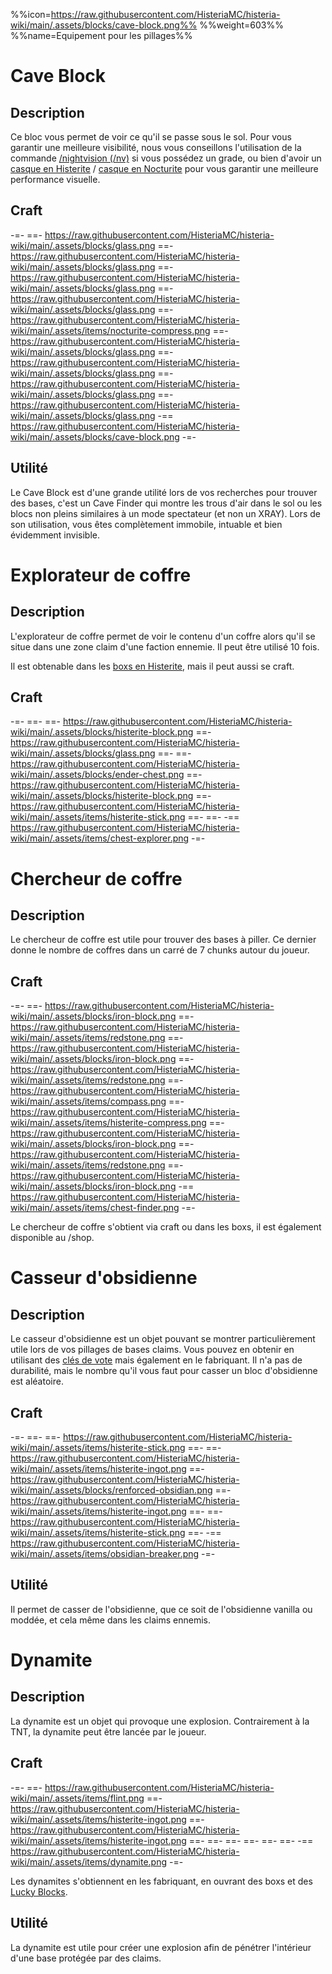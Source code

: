 %%icon=https://raw.githubusercontent.com/HisteriaMC/histeria-wiki/main/.assets/blocks/cave-block.png%%
%%weight=603%%
%%name=Equipement pour les pillages%%

# Cave Block

## Description
Ce bloc vous permet de voir ce qu'il se passe sous le sol. Pour vous garantir une meilleure visibilité, nous vous conseillons l'utilisation de la commande [/nightvision (/nv)](https://histeria.fr/wiki/commandes/graded-commands) si vous possédez un grade, ou bien d'avoir un [casque en Histerite](https://histeria.fr/wiki/armures/histerite-helmet) / [casque en Nocturite](https://histeria.fr/wiki/armures/nocturite-helmet) pour vous garantir une meilleure performance visuelle.

## Craft  
-=-
 ==- https://raw.githubusercontent.com/HisteriaMC/histeria-wiki/main/.assets/blocks/glass.png
 ==- https://raw.githubusercontent.com/HisteriaMC/histeria-wiki/main/.assets/blocks/glass.png
 ==- https://raw.githubusercontent.com/HisteriaMC/histeria-wiki/main/.assets/blocks/glass.png
 ==- https://raw.githubusercontent.com/HisteriaMC/histeria-wiki/main/.assets/blocks/glass.png
 ==- https://raw.githubusercontent.com/HisteriaMC/histeria-wiki/main/.assets/items/nocturite-compress.png
 ==- https://raw.githubusercontent.com/HisteriaMC/histeria-wiki/main/.assets/blocks/glass.png
 ==- https://raw.githubusercontent.com/HisteriaMC/histeria-wiki/main/.assets/blocks/glass.png
 ==- https://raw.githubusercontent.com/HisteriaMC/histeria-wiki/main/.assets/blocks/glass.png
 ==- https://raw.githubusercontent.com/HisteriaMC/histeria-wiki/main/.assets/blocks/glass.png
 -== https://raw.githubusercontent.com/HisteriaMC/histeria-wiki/main/.assets/blocks/cave-block.png
-=-

## Utilité
Le Cave Block est d'une grande utilité lors de vos recherches pour trouver des bases, c'est un Cave Finder qui montre les trous d'air dans le sol ou les blocs non pleins similaires à un mode spectateur (et non un XRAY).
Lors de son utilisation, vous êtes complètement immobile, intuable et bien évidemment invisible.


# Explorateur de coffre

## Description

L'explorateur de coffre permet de voir le contenu d'un coffre alors qu'il se situe dans une zone claim d'une faction ennemie. Il peut être utilisé 10 fois.

Il est obtenable dans les [boxs en Histerite](https://histeria.fr/wiki/clés/histerite-key), mais il peut aussi se craft.

## Craft

-=-
 ==- 
 ==- https://raw.githubusercontent.com/HisteriaMC/histeria-wiki/main/.assets/blocks/histerite-block.png
 ==- https://raw.githubusercontent.com/HisteriaMC/histeria-wiki/main/.assets/blocks/glass.png
 ==- 
 ==- https://raw.githubusercontent.com/HisteriaMC/histeria-wiki/main/.assets/blocks/ender-chest.png
 ==- https://raw.githubusercontent.com/HisteriaMC/histeria-wiki/main/.assets/blocks/histerite-block.png
 ==- https://raw.githubusercontent.com/HisteriaMC/histeria-wiki/main/.assets/items/histerite-stick.png
 ==- 
 ==- 
 -== https://raw.githubusercontent.com/HisteriaMC/histeria-wiki/main/.assets/items/chest-explorer.png
-=-


# Chercheur de coffre

## Description
Le chercheur de coffre est utile pour trouver des bases à piller. Ce dernier donne le nombre de coffres dans un carré de 7 chunks autour du joueur.

## Craft
-=-
 ==- https://raw.githubusercontent.com/HisteriaMC/histeria-wiki/main/.assets/blocks/iron-block.png
 ==- https://raw.githubusercontent.com/HisteriaMC/histeria-wiki/main/.assets/items/redstone.png
 ==- https://raw.githubusercontent.com/HisteriaMC/histeria-wiki/main/.assets/blocks/iron-block.png
 ==- https://raw.githubusercontent.com/HisteriaMC/histeria-wiki/main/.assets/items/redstone.png
 ==- https://raw.githubusercontent.com/HisteriaMC/histeria-wiki/main/.assets/items/compass.png
 ==- https://raw.githubusercontent.com/HisteriaMC/histeria-wiki/main/.assets/items/histerite-compress.png
 ==- https://raw.githubusercontent.com/HisteriaMC/histeria-wiki/main/.assets/blocks/iron-block.png
 ==- https://raw.githubusercontent.com/HisteriaMC/histeria-wiki/main/.assets/items/redstone.png
 ==- https://raw.githubusercontent.com/HisteriaMC/histeria-wiki/main/.assets/blocks/iron-block.png
 -== https://raw.githubusercontent.com/HisteriaMC/histeria-wiki/main/.assets/items/chest-finder.png
-=-

Le chercheur de coffre s'obtient via craft ou dans les boxs, il est également disponible au /shop.


# Casseur d'obsidienne

## Description
Le casseur d'obsidienne est un objet pouvant se montrer particulièrement utile lors de vos pillages de bases claims. Vous pouvez en obtenir en utilisant des [clés de vote](https://histeria.fr/wiki/clés/vote-key) mais également en le fabriquant. Il n'a pas de durabilité, mais le nombre qu'il vous faut pour casser un bloc d'obsidienne est aléatoire.

## Craft
-=-
 ==- 
 ==- https://raw.githubusercontent.com/HisteriaMC/histeria-wiki/main/.assets/items/histerite-stick.png
 ==- 
 ==- https://raw.githubusercontent.com/HisteriaMC/histeria-wiki/main/.assets/items/histerite-ingot.png
 ==- https://raw.githubusercontent.com/HisteriaMC/histeria-wiki/main/.assets/blocks/renforced-obsidian.png
 ==- https://raw.githubusercontent.com/HisteriaMC/histeria-wiki/main/.assets/items/histerite-ingot.png
 ==- 
 ==- https://raw.githubusercontent.com/HisteriaMC/histeria-wiki/main/.assets/items/histerite-stick.png
 ==- 
 -== https://raw.githubusercontent.com/HisteriaMC/histeria-wiki/main/.assets/items/obsidian-breaker.png
-=-

## Utilité 
Il permet de casser de l'obsidienne, que ce soit de l'obsidienne vanilla ou moddée, et cela même dans les claims ennemis. 


# Dynamite

## Description
La dynamite est un objet qui provoque une explosion. Contrairement à la TNT, la dynamite peut être lancée par le joueur.

## Craft
-=-
 ==- https://raw.githubusercontent.com/HisteriaMC/histeria-wiki/main/.assets/items/flint.png
 ==- https://raw.githubusercontent.com/HisteriaMC/histeria-wiki/main/.assets/items/histerite-ingot.png
 ==- https://raw.githubusercontent.com/HisteriaMC/histeria-wiki/main/.assets/items/histerite-ingot.png
 ==- 
 ==- 
 ==- 
 ==- 
 ==- 
 ==- 
 -== https://raw.githubusercontent.com/HisteriaMC/histeria-wiki/main/.assets/items/dynamite.png
-=-

Les dynamites s'obtiennent en les fabriquant, en ouvrant des boxs et des [Lucky Blocks](https://histeria.fr/wiki/blocs/lucky-block).

## Utilité
La dynamite est utile pour créer une explosion afin de pénétrer l'intérieur d'une base protégée par des claims.
